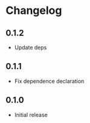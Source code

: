 # Changelog

## 0.1.2

- Update deps

## 0.1.1

- Fix dependence declaration

## 0.1.0

- Initial release
